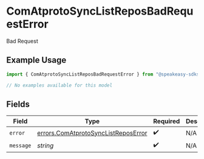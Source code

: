 # ComAtprotoSyncListReposBadRequestError

Bad Request

## Example Usage

```typescript
import { ComAtprotoSyncListReposBadRequestError } from "@speakeasy-sdks/bluesky/models/errors";

// No examples available for this model
```

## Fields

| Field                                                                                      | Type                                                                                       | Required                                                                                   | Description                                                                                |
| ------------------------------------------------------------------------------------------ | ------------------------------------------------------------------------------------------ | ------------------------------------------------------------------------------------------ | ------------------------------------------------------------------------------------------ |
| `error`                                                                                    | [errors.ComAtprotoSyncListReposError](../../models/errors/comatprotosynclistreposerror.md) | :heavy_check_mark:                                                                         | N/A                                                                                        |
| `message`                                                                                  | *string*                                                                                   | :heavy_check_mark:                                                                         | N/A                                                                                        |